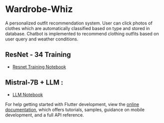 # Wardrobe-Whiz

A personalized outfit recommendation system. User can click photos of clothes which are automatically classified based on type and stored in database.
Chatbot is implemented to recommend clothing outfits based on user query and weather conditions.

## ResNet - 34 Training

- [Resnet Training Notebook ](https://colab.research.google.com/drive/1ppbmiK5Ad0F8EBXEayFyJM6c5MbPaKLM?usp=sharing&authuser=3#scrollTo=b4GJyUXZbbB-)

## Mistral-7B + LLM :
- [LLM Notebook](https://colab.research.google.com/drive/1JEEj-dSp1ZiHY-M0T2YG1qKV7EjEfaff?usp=sharing)

For help getting started with Flutter development, view the
[online documentation](https://docs.flutter.dev/), which offers tutorials,
samples, guidance on mobile development, and a full API reference.

